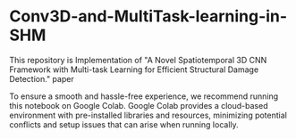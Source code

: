 # Conv3D-and-MultiTask-learning-in-SHM
This repository is Implementation of "A Novel Spatiotemporal 3D CNN Framework with Multi-task Learning for Efficient Structural Damage Detection." paper

To ensure a smooth and hassle-free experience, we recommend running this notebook on Google Colab. Google Colab provides a cloud-based environment with pre-installed libraries and resources, minimizing potential conflicts and setup issues that can arise when running locally.

